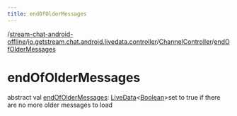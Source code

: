 ```yaml
---
title: endOfOlderMessages
---
```

/[stream-chat-android-offline](../../index.md)/[io.getstream.chat.android.livedata.controller](../index.md)/[ChannelController](index.md)/[endOfOlderMessages](endOfOlderMessages.md)  
  
  
  
# endOfOlderMessages  
abstract val [endOfOlderMessages](endOfOlderMessages.md): [LiveData](https://developer.android.com/reference/kotlin/androidx/lifecycle/LiveData.html)&lt;[Boolean](https://kotlinlang.org/api/latest/jvm/stdlib/kotlin/-boolean/index.html)&gt;set to true if there are no more older messages to load
